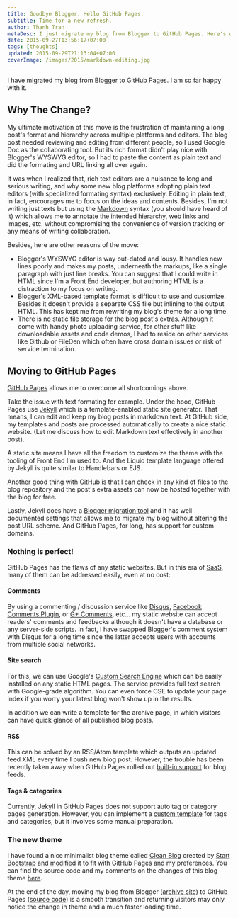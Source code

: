 ```yaml
---
title: Goodbye Blogger. Hello GitHub Pages.
subtitle: Time for a new refresh.
author: Thanh Tran
metaDesc: I just migrate my blog from Blogger to GitHub Pages. Here's why...
date: 2015-09-27T13:56:17+07:00
tags: [thoughts]
updated: 2015-09-29T21:13:04+07:00
coverImage: /images/2015/markdown-editing.jpg
---
```


I have migrated my blog from Blogger to GitHub Pages. I am so far happy with it.

## Why The Change?

My ultimate motivation of this move is the frustration of maintaining a long post's format and hierarchy across multiple platforms and editors. The blog post needed reviewing and editing from different people, so I used Google Doc as the collaborating tool. But its rich format didn't play nice with Blogger's WYSWYG editor, so I had to paste the content as plain text and did the formating and URL linking all over again.

It was when I realized that, rich text editors are a nuisance to long and serious writing, and why some new blog platforms adopting plain text editors (with specialized formating syntax) exclusively. Editing in plain text, in fact, encourages me to focus on the ideas and contents. Besides, I'm not writing just texts but using the [Markdown](https://help.github.com/articles/github-flavored-markdown/) syntax (you should have heard of it) which allows me to annotate the intended hierarchy, web links and images, etc. without compromising the convenience of version tracking or any means of writing collaboration.

Besides, here are other reasons of the move:

- Blogger's WYSWYG editor is way out-dated and lousy. It handles new lines poorly and makes my posts, underneath the markups, like a single paragraph with just line breaks. You can suggest that I could write in HTML since I'm a Front End developer, but authoring HTML is a distraction to my focus on writing.
- Blogger's XML-based template format is difficult to use and customize. Besides it doesn't provide a separate CSS file but inlining to the output HTML. This has kept me from rewriting my blog's theme for a long time.
- There is no static file storage for the blog post's extras. Although it come with handy photo uploading service, for other stuff like downloadable assets and code demos, I had to reside on other services like Github or FileDen which often have cross domain issues or risk of service termination.

## Moving to GitHub Pages

[GitHub Pages](https://pages.github.com/) allows me to overcome all shortcomings above.

Take the issue with text formating for example. Under the hood, GitHub Pages use [Jekyll](http://jekyllrb.com) which is a template-enabled static site generator. That means, I can edit and keep my blog posts in markdown text. At GitHub side, my templates and posts are processed automatically to create a nice static website. (Let me discuss how to edit Markdown text effectively in another post).

A static site means I have all the freedom to customize the theme with the tooling of Front End I'm used to. And the Liquid template language offered by Jekyll is quite similar to Handlebars or EJS.

Another good thing with GitHub is that I can check in any kind of files to the blog repository and the post's extra assets can now be hosted together with the blog for free.

Lastly, Jekyll does have a [Blogger migration tool](http://import.jekyllrb.com/docs/blogger/) and it has well documented settings that allows me to migrate my blog without altering the post URL scheme. And GitHub Pages, for long, has support for custom domains.

### Nothing is perfect!

GitHub Pages has the flaws of any static websites. But in this era of [SaaS](https://en.wikipedia.org/wiki/Software_as_a_service), many of them can be addressed easily, even at no cost:

#### Comments

By using a commenting / discussion service like [Disqus](https://disqus.com), [Facebook Comments Plugin](https://developers.facebook.com/docs/plugins/comments), or [G+ Comments](http://googlesystem.blogspot.com/2013/04/add-google-comments-to-any-web-page.html), etc... my static website can accept readers' comments and feedbacks although it doesn't have a database or any server-side scripts. In fact, I have swapped Blogger's comment system with Disqus for a long time since the latter accepts users with accounts from multiple social networks.

#### Site search

For this, we can use Google's [Custom Search Engine](https://cse.google.com) which can be easily installed on any static HTML pages. The service provides full text search with Google-grade algorithm. You can even force CSE to update your page index if you worry your latest blog won't show up in the results.

In addition we can write a template for the archive page, in which visitors can have quick glance of all published blog posts.

#### RSS

This can be solved by an RSS/Atom template which outputs an updated feed XML every time I push new blog post. However, the trouble has been recently taken away when GitHub Pages rolled out [built-in support](https://help.github.com/articles/atom-rss-feeds-for-github-pages/) for blog feeds.

#### Tags & categories

Currently, Jekyll in GitHub Pages does not support auto tag or category pages generation. However, you can implement a [custom template](http://www.minddust.com/post/tags-and-categories-on-github-pages/) for tags and categories, but it involves some manual preparation.

### The new theme

I have found a nice minimalist blog theme called [Clean Blog](http://startbootstrap.com/template-overviews/clean-blog/) created by [Start Bootstrap](http://startbootstrap.com/) and [modified](https://github.com/trongthanh/startbootstrap-clean-blog-jekyll) it to fit with GitHub Pages and my preferences. You can find the source code and my comments on the changes of this blog theme [here](https://github.com/trongthanh/startbootstrap-clean-blog-jekyll).

At the end of the day, moving my blog from Blogger ([archive site](http://int3ractive.blogspot.com)) to GitHub Pages ([source code](https://github.com/trongthanh/trongthanh.github.com)) is a smooth transition and returning visitors may only notice the change in theme and a much faster loading time.

